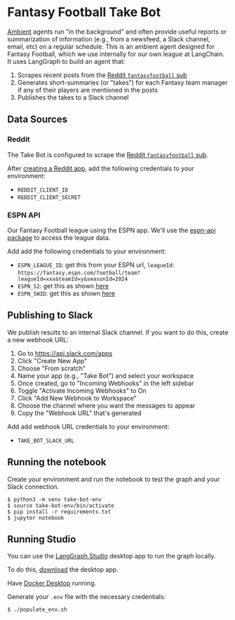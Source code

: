 # Fantasy Football Take Bot

[Ambient](https://blog.langchain.dev/ux-for-agents-part-2-ambient/) agents run "in the background" and often provide useful reports or summarization of information (e.g., from a newsfeed, a Slack channel, email, etc) on a regular schedule. This is an ambient agent designed for Fantasy Football, which we use internally for our own league at LangChain. It uses LangGraph to build an agent that:

1. Scrapes recent posts from the [Reddit `fantasyfootball` sub](https://www.reddit.com/r/fantasyfootball/)
2. Generates short-summaries (or "takes") for each Fantasy team manager if any of their players are mentioned in the posts
3. Publishes the takes to a Slack channel

## Data Sources 

### Reddit 

The Take Bot is configured to scrape the [Reddit `fantasyfootball` sub](https://www.reddit.com/r/fantasyfootball/). 

After [creating a Reddit app](https://www.reddit.com/prefs/apps), add the following credentials to your environment:

* `REDDIT_CLIENT_ID`
* `REDDIT_CLIENT_SECRET`

### ESPN API

Our Fantasy Football league using the ESPN app. We'll use the [espn-api package](https://github.com/cwendt94/espn-api) to access the league data. 

Add add the following credentials to your environment:

* `ESPN_LEAGUE_ID`: get this from your ESPN url, `leagueId`: `https://fantasy.espn.com/football/team?leagueId=xxx&teamId=y&seasonId=2024`
* `ESPN_S2`: get this as shown [here](https://github.com/cwendt94/espn-api/discussions/150#discussioncomment-133615)
* `ESPN_SWID`: get this as shown [here](https://github.com/cwendt94/espn-api/discussions/150#discussioncomment-133615)

## Publishing to Slack

We publish results to an internal Slack channel. If you want to do this, create a new webhook URL:

1. Go to https://api.slack.com/apps
2. Click "Create New App"
3. Choose "From scratch"
4. Name your app (e.g., "Take Bot") and select your workspace
5. Once created, go to "Incoming Webhooks" in the left sidebar
6. Toggle "Activate Incoming Webhooks" to On
7. Click "Add New Webhook to Workspace"
8. Choose the channel where you want the messages to appear
9. Copy the "Webhook URL" that's generated

Add add webhook URL credentials to your environment:

* `TAKE_BOT_SLACK_URL` 

## Running the notebook

Create your environment and run the notebook to test the graph and your Slack connection.
```
$ python3 -m venv take-bot-env
$ source take-bot-env/bin/activate
$ pip install -r requirements.txt
$ jupyter notebook
```

## Running Studio 

You can use the [LangGraph Studio](https://github.com/langchain-ai/langgraph-studio) desktop app to run the graph locally. 

To do this, [download](https://github.com/langchain-ai/langgraph-studio?tab=readme-ov-file#download) the desktop app.

Have [Docker Desktop](https://docs.docker.com/engine/install/) running. 

Generate your `.env` file with the necessary credentials: 

```
$ ./populate_env.sh
```



